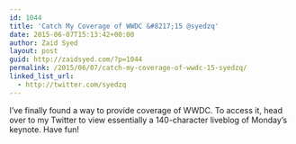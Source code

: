 ```yaml
---
id: 1044
title: 'Catch My Coverage of WWDC &#8217;15 @syedzq'
date: 2015-06-07T15:13:42+00:00
author: Zaid Syed
layout: post
guid: http://zaidsyed.com/?p=1044
permalink: /2015/06/07/catch-my-coverage-of-wwdc-15-syedzq/
linked_list_url:
  - http://twitter.com/syedzq
---
```

I&#8217;ve finally found a way to provide coverage of WWDC. To access it, head over to my Twitter to view essentially a 140-character liveblog of Monday&#8217;s keynote. Have fun!